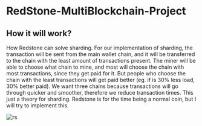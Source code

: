 # RedStone-MultiBlockchain-Project

## How it will work?
How Redstone can solve sharding.
For our implementation of sharding, the transaction will be sent from the main wallet chain, and it will 
be transferred to the chain with the least amount of transactions
present. The miner will be able to choose what chain to mine, and most will choose the chain with most 
transactions, since they get paid for it. 
But people who choose the chain with the least transactions will get paid better (eg. if is 30% less load, 30% better
paid). We want three chains because transactions will go through quicker and smoother, therefore we reduce transaction times. 
This just a theory for sharding. Redstone is for the time being a normal coin, but I will try to implement this.

![rs](https://miro.medium.com/max/368/1*xP-zfedDLDzPgz6ER2XnAw.jpeg)
